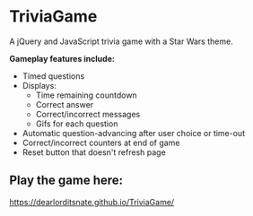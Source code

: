 # TriviaGame

A jQuery and JavaScript trivia game with a Star Wars theme.

**Gameplay features include:**
* Timed questions
* Displays:
    * Time remaining countdown
    * Correct answer
    * Correct/incorrect messages
    * Gifs for each question
* Automatic question-advancing after user choice or time-out
* Correct/incorrect counters at end of game
* Reset button that doesn't refresh page

## Play the game here:

https://dearlorditsnate.github.io/TriviaGame/